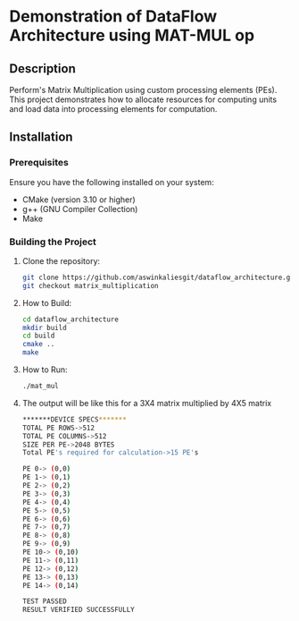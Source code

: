 # Demonstration of DataFlow Architecture using MAT-MUL op

## Description

Perform's Matrix Multiplication using custom processing elements (PEs). This project demonstrates how to allocate resources for computing units and load data into processing elements for computation.

## Installation

### Prerequisites

Ensure you have the following installed on your system:
- CMake (version 3.10 or higher)
- g++ (GNU Compiler Collection)
- Make

### Building the Project

1. Clone the repository:
   ```bash
   git clone https://github.com/aswinkaliesgit/dataflow_architecture.git
   git checkout matrix_multiplication
2. How to Build:
   ```bash
   cd dataflow_architecture
   mkdir build
   cd build
   cmake ..
   make
3. How to Run:
   ```bash
   ./mat_mul 
4. The output will be like this for a 3X4 matrix multiplied by 4X5 matrix
   ```bash
   *******DEVICE SPECS*******
   TOTAL PE ROWS->512
   TOTAL PE COLUMNS->512
   SIZE PER PE->2048 BYTES
   Total PE's required for calculation->15 PE's

   PE 0-> (0,0) 
   PE 1-> (0,1) 
   PE 2-> (0,2) 
   PE 3-> (0,3) 
   PE 4-> (0,4) 
   PE 5-> (0,5) 
   PE 6-> (0,6) 
   PE 7-> (0,7) 
   PE 8-> (0,8) 
   PE 9-> (0,9) 
   PE 10-> (0,10) 
   PE 11-> (0,11) 
   PE 12-> (0,12) 
   PE 13-> (0,13) 
   PE 14-> (0,14) 

   TEST PASSED
   RESULT VERIFIED SUCCESSFULLY
